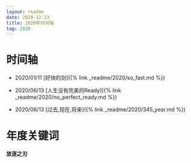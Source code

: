 ```yaml
---
layout: readme
date: 2020-12-13
title: 2020年时间轴
tag: 2020
---
```


# 时间轴

- 2020/01/11 [好快的剑]({% link _readme/2020/so_fast.md %})

- 2020/06/13 [人生没有完美的Ready]({% link _readme/2020/no_perfect_ready.md %})

- 2020/06/13 [过去,现在,将来]({% link _readme/2020/345_year.md %})

# 年度关键词

**放逐之刃**
